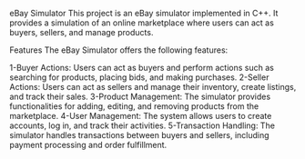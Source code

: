 eBay Simulator
This project is an eBay simulator implemented in C++. It provides a simulation of an online marketplace where users can act as buyers, sellers, and manage products.

Features
The eBay Simulator offers the following features:

1-Buyer Actions: Users can act as buyers and perform actions such as searching for products, placing bids, and making purchases.
2-Seller Actions: Users can act as sellers and manage their inventory, create listings, and track their sales.
3-Product Management: The simulator provides functionalities for adding, editing, and removing products from the marketplace.
4-User Management: The system allows users to create accounts, log in, and track their activities.
5-Transaction Handling: The simulator handles transactions between buyers and sellers, including payment processing and order fulfillment.


